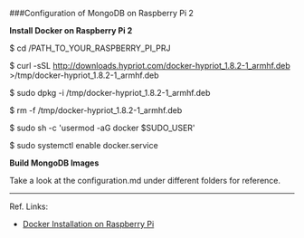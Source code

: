 ###Configuration of MongoDB on Raspberry Pi 2

**Install Docker on Raspberry Pi 2**

$ cd /PATH_TO_YOUR_RASPBERRY_PI_PRJ

$ curl -sSL http://downloads.hypriot.com/docker-hypriot_1.8.2-1_armhf.deb >/tmp/docker-hypriot_1.8.2-1_armhf.deb

$ sudo dpkg -i /tmp/docker-hypriot_1.8.2-1_armhf.deb

$ rm -f /tmp/docker-hypriot_1.8.2-1_armhf.deb

$ sudo sh -c 'usermod -aG docker $SUDO_USER'

$ sudo systemctl enable docker.service

**Build MongoDB Images**

Take a look at the configuration.md under different folders for reference.

------

Ref. Links:

- [Docker Installation on Raspberry Pi](https://github.com/umiddelb/armhf/wiki/Get-Docker-up-and-running-on-the-RaspberryPi-%28ARMv6%29-in-three-steps)
